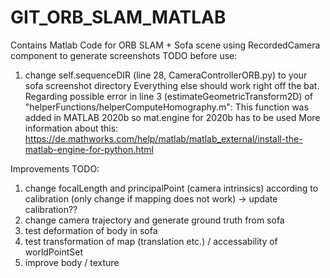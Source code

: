 # GIT_ORB_SLAM_MATLAB
 
Contains Matlab Code for ORB SLAM + Sofa scene using RecordedCamera component to generate screenshots
TODO before use:
1. change self.sequenceDIR (line 28, CameraControllerORB.py) to your sofa screenshot directory
Everything else should work right off the bat. 
Regarding possible error in line 3 (estimateGeometricTransform2D) of "helperFunctions/helperComputeHomography.m": This function was added in MATLAB 2020b so mat.engine for 2020b has to be used
More information about this: https://de.mathworks.com/help/matlab/matlab_external/install-the-matlab-engine-for-python.html

Improvements TODO:
1. change focalLength and principalPoint (camera intrinsics) according to calibration (only change if mapping does not work) -> update calibration??
2. change camera trajectory and generate ground truth from sofa
3. test deformation of body in sofa
4. test transformation of map (translation etc.) / accessability of worldPointSet
5. improve body / texture
